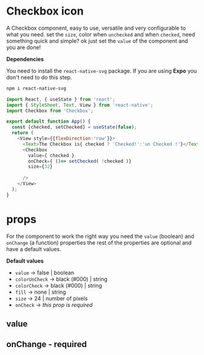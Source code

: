 # Checkbox icon

A Checkbox component, easy to use, versatile and very configurable to what you need. set the `size`, color when `unchecked` and when `checked`, need something quick and simple? ok just set the `value` of the component and you are done!

**Dependencies**

You need to install the `react-native-svg` package.
If you are using **Expo** you don't need to do this step.

```bash
npm i react-native-svg
```

```javascript
import React, { useState } from 'react';
import { StyleSheet, Text, View } from 'react-native';
import Checkbox from 'Checkbox';

export default function App() {
  const [checked, setChecked] = useState(false);
  return (
    <View style={{flexDirection:'row'}}>
      <Text>The Checkbox is{ checked ? 'Checked!':'un Checked !'}</Text>
      <Checkbox
        value={ checked }
        onCheck={ ()=> setChecked( !checked )}
        size={32}
        
      />
    </View>
  );
}

```

# props
For the component to work the right way you need the `value` (boolean) and `onChange` (a function) properties the rest of the properties are optional and have a default values.

**Default values**

* `value` -> false | boolean
* `colorUnCheck` -> black (#000) | string
* `colorCheck` -> black (#000) | string
* `fill` -> none | string
* `size` -> 24  | number of pixels
* `onCheck` -> _this prop is required_

## value 



## onChange - required